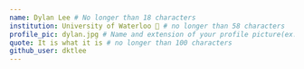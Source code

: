 ```yaml
---
name: Dylan Lee # No longer than 18 characters
institution: University of Waterloo 🚩 # no longer than 58 characters
profile_pic: dylan.jpg # Name and extension of your profile picture(ex. mona.png)
quote: It is what it is # no longer than 100 characters
github_user: dktlee
---
```

